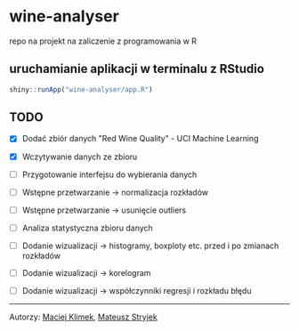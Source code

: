 # wine-analyser
repo na projekt na zaliczenie z programowania w R

## uruchamianie aplikacji w terminalu z RStudio
```R
shiny::runApp("wine-analyser/app.R")
```

## TODO
- [X] Dodać zbiór danych "Red Wine Quality" - UCI Machine Learning
- [X] Wczytywanie danych ze zbioru
- [ ] Przygotowanie interfejsu do wybierania danych 
- [ ] Wstępne przetwarzanie -> normalizacja rozkładów
- [ ] Wstępne przetwarzanie -> usunięcie outliers
- [ ] Analiza statystyczna zbioru danych
- [ ] Dodanie wizualizacji -> histogramy, boxploty etc. przed i po zmianach rozkładów
- [ ] Dodanie wizualizacji -> korelogram
- [ ] Dodanie wizualizacji -> współczynniki regresji i rozkładu błędu


---
Autorzy: [Maciej Klimek](https://github.com/mklimek00), [Mateusz Stryjek](https://github.com/mstryjek)
